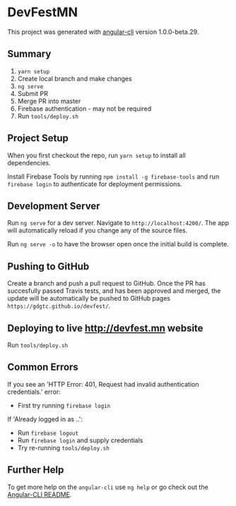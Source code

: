 # DevFestMN

This project was generated with [angular-cli](https://github.com/angular/angular-cli) version 1.0.0-beta.29.

## Summary

1. `yarn setup`
2. Create local branch and make changes
3. `ng serve`
4. Submit PR
5. Merge PR into master
6. Firebase authentication - may not be required
7. Run `tools/deploy.sh`

## Project Setup

When you first checkout the repo, run `yarn setup` to install all dependencies.

Install Firebase Tools by running `npm install -g firebase-tools` and run `firebase login` to authenticate for deployment permissions.

## Development Server

Run `ng serve` for a dev server. Navigate to `http://localhost:4200/`. The app will automatically reload if you change any of the source files.

Run `ng serve -o` to have the browser open once the initial build is complete.

## Pushing to GitHub

Create a branch and push a pull request to GitHub. Once the PR has succesfully passed Travis tests, and has been approved and merged, the update will be automatically be pushed to GitHub pages `https://gdgtc.github.io/devfest/`.

## Deploying to live http://devfest.mn website

Run `tools/deploy.sh`

## Common Errors

If you see an 'HTTP Error: 401, Request had invalid authentication credentials.' error:

-   First try running `firebase login`

If 'Already logged in as ..':

-   Run `firebase logout`
-   Run `firebase login` and supply credentials
-   Try re-running `tools/deploy.sh`

## Further Help

To get more help on the `angular-cli` use `ng help` or go check out the [Angular-CLI README](https://github.com/angular/angular-cli/blob/master/README.md).
